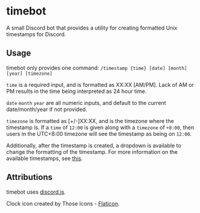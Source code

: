 # timebot
A small Discord bot that provides a utility for creating formatted Unix timestamps for Discord.

## Usage
timebot only provides one command: `/timestamp {time} [date] [month] [year] [timezone]`

`time` is a required input, and is formatted as XX:XX [AM/PM]. Lack of AM or PM results in the time being interpreted as 24 hour time.

`date` `month` `year` are all numeric inputs, and default to the current date/month/year if not provided.

`timezone` is formatted as [+/-]XX:XX, and is the timezone where the timestamp is. 
If a `time` of `12:00` is given along with a `timezone` of `+8:00`, then users in the UTC+8:00 timezone will see the timestamp as being on `12:00`.

Additionally, after the timestamp is created, a dropdown is available to change the formatting of the timestamp. For more information on the available timestamps, see [this](https://discord.com/developers/docs/reference#message-formatting).

## Attributions
timebot uses [discord.js](https://discord.js.org/).

Clock icon created by Those Icons - [Flaticon](https://www.flaticon.com/free-icons/clock).
